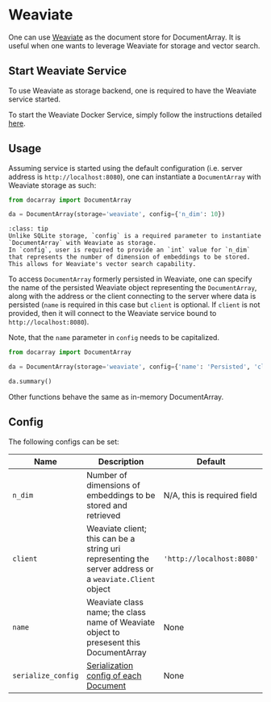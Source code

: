 # Weaviate

One can use [Weaviate](https://www.semi.technology) as the document store for DocumentArray. It is useful when one wants to leverage Weaviate for storage and vector search.


## Start Weaviate Service

To use Weaviate as storage backend, one is required to have the Weaviate service started.

To start the Weaviate Docker Service, simply follow the instructions detailed [here](https://www.semi.technology/developers/weaviate/current/getting-started/installation.html#weaviate-without-any-modules).

## Usage

Assuming service is started using the default configuration (i.e. server address is `http://localhost:8080`), one can instantiate a `DocumentArray` with Weaviate storage as such:

```python
from docarray import DocumentArray

da = DocumentArray(storage='weaviate', config={'n_dim': 10})
```

```{admonition} Config is Required
:class: tip
Unlike SQLite storage, `config` is a required parameter to instantiate `DocumentArray` with Weaviate as storage.
In `config`, user is required to provide an `int` value for `n_dim` that represents the number of dimension of embeddings to be stored.
This allows for Weaviate's vector search capability.
```

To access `DocumentArray` formerly persisted in Weaviate, one can specify the name of the persisted Weaviate object representing the `DocumentArray`,
along with the address or the client connecting to the server where data is persisted (`name` is required in this case but `client` is optional.
If `client` is not provided, then it will connect to the Weaviate service bound to `http://localhost:8080`).

Note, that the `name` parameter in `config` needs to be capitalized.

```python
from docarray import DocumentArray

da = DocumentArray(storage='weaviate', config={'name': 'Persisted', 'client': 'http://localhost:1234', 'n_dim': 10})

da.summary()
```

Other functions behave the same as in-memory DocumentArray.

## Config

The following configs can be set:

| Name               | Description                                                                                             | Default                     |
|--------------------|---------------------------------------------------------------------------------------------------------|-----------------------------|
| `n_dim`            | Number of dimensions of embeddings to be stored and retrieved                                           | N/A, this is required field |
| `client`           | Weaviate client; this can be a string uri representing the server address or a `weaviate.Client` object | `'http://localhost:8080'`   |
| `name`             | Weaviate class name; the class name of Weaviate object to presesent this DocumentArray                  | None                        |
| `serialize_config` | [Serialization config of each Document](../../fundamentals/document/serialization.md)                   | None                        |
